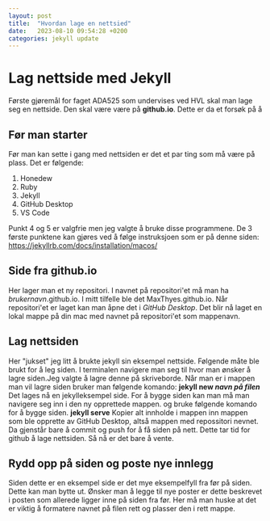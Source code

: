 ```yaml
---
layout: post
title:  "Hvordan lage en nettsied"
date:   2023-08-10 09:54:28 +0200
categories: jekyll update
---
```

# Lag nettside med Jekyll
Første gjøremål for faget ADA525 som undervises ved HVL skal man lage seg en nettside. Den skal være være på **github.io**. Dette er da et forsøk på å 

## Før man starter
Før man kan sette i gang med nettsiden er det et par ting som må være på plass. Det er følgende:
1. Honedew
2. Ruby
3. Jekyll
4. GitHub Desktop
5. VS Code

Punkt 4 og 5 er valgfrie men jeg valgte å bruke disse programmene. De 3 første punktene kan gjøres ved å følge instruksjoen som er på denne siden:
<https://jekyllrb.com/docs/installation/macos/>


## Side fra github.io
Her lager man et ny repositori. I navnet på repositori'et må man ha *brukernavn*.github.io. I mitt tilfelle ble det MaxThyes.github.io. Når repositori'et er laget kan man åpne det i *GitHub Desktop*. Det blir nå laget en lokal mappe på din mac med navnet på repositori'et som mappenavn. 

## Lag nettsiden
Her "jukset" jeg litt å brukte jekyll sin eksempel nettside. Følgende måte ble brukt for å leg siden.
I terminalen navigere man seg til hvor man ønsker å lagre siden.Jeg valgte å lagre denne på skriveborde. Når man er i mappen man vil lagre siden bruker man følgende komando:
**jekyll new *navn på filen*** 
Det lages nå en jekylleksempel side. For å bygge siden kan man må man navigere seg inn i den ny opprettede mappen. og bruke følgende komando for å bygge siden.
**jekyll serve**
Kopier alt innholde i mappen inn mappen som ble opprette av GitHub Desktop, altså mappen med repossitori nevnet. Da gjenstår bare å commit og push for å få siden på nett. Dette tar tid for github å lage nettsiden. Så nå er det bare å vente. 

## Rydd opp på siden og poste nye innlegg
Siden dette er en eksempel side er det mye eksempelfyll fra før på siden. Dette kan man bytte ut. Ønsker man å legge til nye poster er dette beskrevet i posten som allerede ligger inne på siden fra før. Her må man huske at det er viktig å formatere navnet på filen rett og plasser den i rett mappe.